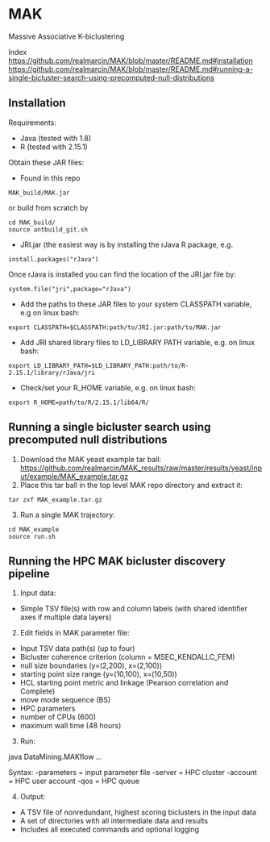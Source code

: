 # MAK
Massive Associative K-biclustering

Index
https://github.com/realmarcin/MAK/blob/master/README.md#installation
https://github.com/realmarcin/MAK/blob/master/README.md#running-a-single-bicluster-search-using-precomputed-null-distributions

## Installation
Requirements:
- Java (tested with 1.8)
- R (tested with 2.15.1)

Obtain these JAR files:
- Found in this repo
```
MAK_build/MAK.jar
```
or build from scratch by
```
cd MAK_build/
source antbuild_git.sh
```
- JRI.jar (the easiest way is by installing the rJava R package, e.g. 
```
install.packages("rJava")
```
Once rJava is installed you can find the location of the JRI.jar file by:
```
system.file("jri",package="rJava")
```
- Add the paths to these JAR files to your system CLASSPATH variable, e.g on linux bash:
```
export CLASSPATH=$CLASSPATH:path/to/JRI.jar:path/to/MAK.jar
```
- Add JRI shared library files to LD_LIBRARY PATH variable, e.g. on linux bash:
```
export LD_LIBRARY_PATH=$LD_LIBRARY_PATH:path/to/R-2.15.1/library/rJava/jri
```
- Check/set your R_HOME variable, e.g. on linux bash:
```
export R_HOME=path/to/R/2.15.1/lib64/R/
```

## Running a single bicluster search using precomputed null distributions
1. Download the MAK yeast example tar ball:
https://github.com/realmarcin/MAK_results/raw/master/results/yeast/input/example/MAK_example.tar.gz
2. Place this tar ball in the top level MAK repo directory and extract it:
```
tar zxf MAK_example.tar.gz
```
3. Run a single MAK trajectory:
```
cd MAK_example
source run.sh
```

## Running the HPC MAK bicluster discovery pipeline
1. Input data:
- Simple TSV file(s) with row and column labels
(with shared identifier axes if multiple data layers)

2. Edit fields in MAK parameter file:
- Input TSV data path(s) (up to four)
- Bicluster coherence criterion (column = MSEC_KENDALLC_FEM)
- null size boundaries (y=(2,200), x=(2,100))
- starting point size range (y=(10,100), x=(10,50))
- HCL starting point metric and linkage (Pearson correlation and Complete)
- move mode sequence (BS)
- HPC parameters
- number of CPUs (600)
- maximum wall time (48 hours)

3. Run:

java DataMining.MAKflow ...

Syntax:
-parameters = input parameter file
-server = HPC cluster
-account = HPC user account
-qos = HPC queue

4. Output:
- A TSV file of nonredundant, highest scoring biclusters in the input data
- A set of directories with all intermediate data and results
- Includes all executed commands and optional logging
